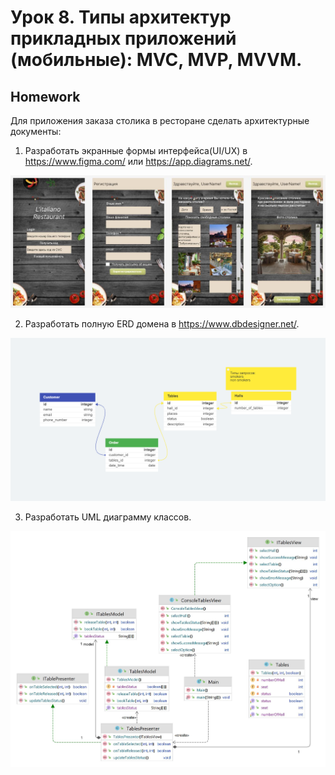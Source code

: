 # Урок 8. Типы архитектур прикладных приложений (мобильные): MVC, MVP, MVVM.

## Homework
Для приложения заказа столика в ресторане сделать архитектурные документы:
1) Разработать экранные формы интерфейса(UI/UX) в https://www.figma.com/ или https://app.diagrams.net/.

![UX_UI_Reservation_table](src/homework/UX_UI_Reservation_table.JPG)

2) Разработать полную ERD домена в https://www.dbdesigner.net/.

![ERD_Reservation_table](src/homework/ERD_Reservation_table.JPG)

3) Разработать UML диаграмму классов.

![UML_Reservation_table](src/homework/UML_Reservation_table.JPG)